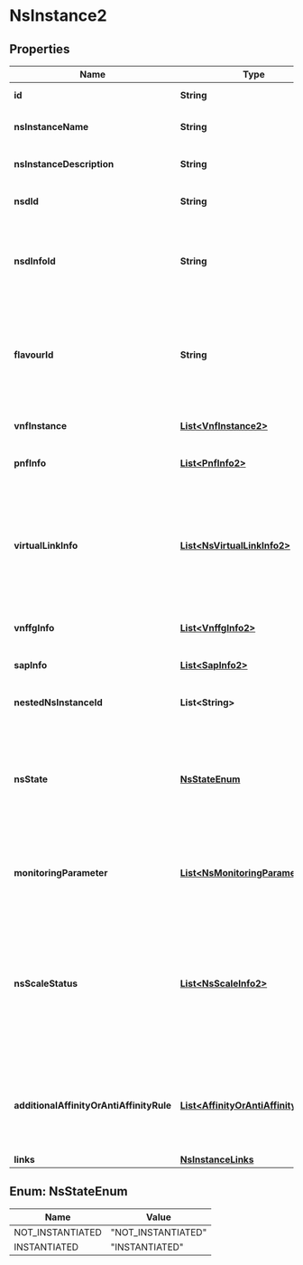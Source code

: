 
# NsInstance2

## Properties
Name | Type | Description | Notes
------------ | ------------- | ------------- | -------------
**id** | **String** | Identifier of the NS instance.  | 
**nsInstanceName** | **String** | Human readable name of the NS instance.  | 
**nsInstanceDescription** | **String** | Human readable description of the NS instance.  | 
**nsdId** | **String** | Identifier of the NSD on which the NS instance is based.  | 
**nsdInfoId** | **String** | Identifier of the NSD information object on which the NS instance is based. This identifier was allocated by the NFVO.  | 
**flavourId** | **String** | Identifier of the NS deployment flavor applied to the NS instance. This attribute shall be present if the nsState attribute value is INSTANTIATED.  |  [optional]
**vnfInstance** | [**List&lt;VnfInstance2&gt;**](VnfInstance2.md) | Information on constituent VNF(s) of the NS instance.  |  [optional]
**pnfInfo** | [**List&lt;PnfInfo2&gt;**](PnfInfo2.md) | Information on the PNF(s) that are part of the NS instance.  |  [optional]
**virtualLinkInfo** | [**List&lt;NsVirtualLinkInfo2&gt;**](NsVirtualLinkInfo2.md) | Information on the VL(s) of the NS instance. This attribute shall be present if the nsState attribute value is INSTANTIATED and if the NS instance has specified connectivity.  |  [optional]
**vnffgInfo** | [**List&lt;VnffgInfo2&gt;**](VnffgInfo2.md) | Information on the VNFFG(s) of the NS instance.  |  [optional]
**sapInfo** | [**List&lt;SapInfo2&gt;**](SapInfo2.md) | Information on the SAP(s) of the NS instance.  |  [optional]
**nestedNsInstanceId** | **List&lt;String&gt;** | Identifier of the nested NS(s) of the NS instance.  |  [optional]
**nsState** | [**NsStateEnum**](#NsStateEnum) | The state of the NS instance. Permitted values: NOT_INSTANTIATED: The NS instance is terminated or not instantiated. INSTANTIATED: The NS instance is instantiated.  | 
**monitoringParameter** | [**List&lt;NsMonitoringParameter2&gt;**](NsMonitoringParameter2.md) | Performance metrics tracked by the NFVO (e.g. for auto-scaling purposes) as identified by the NS designer in the NSD.  |  [optional]
**nsScaleStatus** | [**List&lt;NsScaleInfo2&gt;**](NsScaleInfo2.md) | Status of each NS scaling aspect declared in the applicable DF, how \&quot;big\&quot; the NS instance has been scaled w.r.t. that aspect. This attribute shall be present if the nsState attribute value is INSTANTIATED.  |  [optional]
**additionalAffinityOrAntiAffinityRule** | [**List&lt;AffinityOrAntiAffinityRule2&gt;**](AffinityOrAntiAffinityRule2.md) | Information on the additional affinity or anti-affinity rule from NS instantiation operation. Shall not conflict with rules already specified in the NSD.  |  [optional]
**links** | [**NsInstanceLinks**](NsInstanceLinks.md) |  |  [optional]


<a name="NsStateEnum"></a>
## Enum: NsStateEnum
Name | Value
---- | -----
NOT_INSTANTIATED | &quot;NOT_INSTANTIATED&quot;
INSTANTIATED | &quot;INSTANTIATED&quot;



